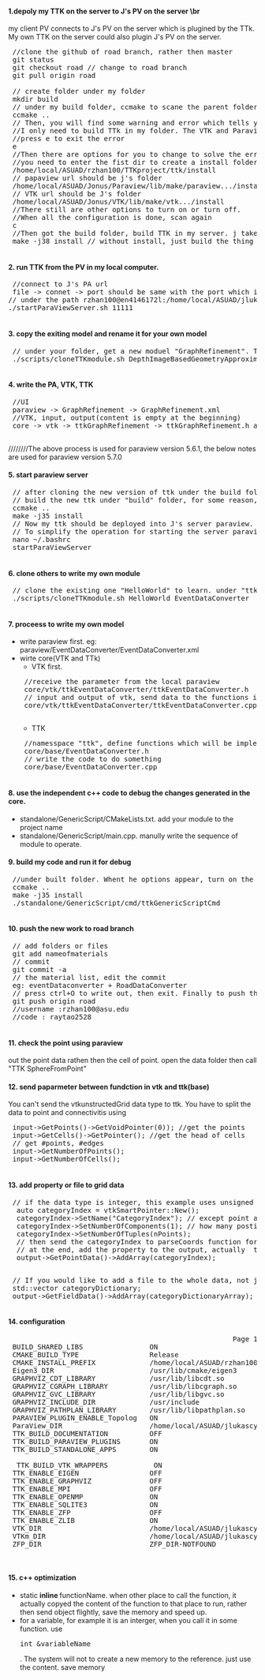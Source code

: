 #### 1.depoly my TTK on the server to J's PV on the server \br
 my client PV connects to J's PV on the server which is plugined by the TTk.
 My own TTK on the server could also plugin J's PV on the server.
 <pre>
 //clone the github of road branch, rather then master
 git status
 git checkout road // change to road branch
 git pull origin road 
 
 // create folder under my folder
 mkdir build
 // under my build folder, ccmake to scane the parent folder for generating makefile
 ccmake ..
 // Then, you will find some warning and error which tells you that you miss VTK in your folder.
 //I only need to build TTk in my folder. The VTK and Paraview are in J's folder.
 //press e to exit the error 
 e
 //Then there are options for you to change to solve the error
 //you need to enter the fist dir to create a install folder in your folder
 /home/local/ASUAD/rzhan100/TTKproject/ttk/install
 // papaview url should be j's folder
 /home/local/ASUAD/Jonus/Paraview/lib/make/paraview.../install
 // VTK url should be J's folder
 /home/local/ASUAD/Jonus/VTK/lib/make/vtk.../install
 //There still are other options to turn on or turn off.
 //When all the configuration is done, scan again
 c
 //Then got the build folder, build TTK in my server. j takes in charge of threads for parallel things
 make -j38 install // without install, just build the thing in my local server(actually is packgeing everything of my folder). with install, deploy the packaged thing to J's PV.
 </pre>
 
 #### 2. run TTK from the PV in my local computer. 
 <pre>
 //connect to J's PA url
 file -> connet -> port should be same with the port which is used to start the PV on the server
// under the path rzhan100@en4146172l:/home/local/ASUAD/jlukascy/scripts$ to start the PA on the server
./startParaViewServer.sh 11111
 </pre>
 
 
 #### 3. copy the exiting model and rename it for your own model
 <pre>
 // under your folder, get a new moduel "GraphRefinement". Then you could do your things in the new module.
 ./scripts/cloneTTKmodule.sh DepthImageBasedGeometryApproximation GraphRefinement
 </pre>
 
 #### 4. write the PA, VTK, TTK
 <pre>
 //UI
 paraview -> GraphRefinement -> GraphRefinement.xml
 //VTK, input, output(content is empty at the beginning)
 core -> vtk -> ttkGraphRefinement -> ttkGraphRefinement.h and ttkGraphRefinement.cpp
 </pre>
 
 ////////The above process is used for paraview version 5.6.1, the below notes are used for paraview version 5.7.0
 #### 5. start paraview server
 <pre>
 // after cloning the new version of ttk under the build folder in my server,
 // build the new ttk under "build" folder, for some reason, it make ccmake twice to work
 ccmake ..
 make -j35 install
 // Now my ttk should be deployed into J's server paraview. 
 // To simplify the operation for starting the server paraview. add alias " startParaViewServer" in bashrc 
 nano ~/.bashrc
 startParaViewServer
 </pre>
 
 #### 6. clone others to write my own module
 <pre>
 // clone the existing one "HelloWorld" to learn. under "ttk-tukl" folder.
 ./scripts/cloneTTKmodule.sh HelloWorld EventDataConverter
 </pre>
 
 #### 7. proceess to write my own model
 - write paraview first. eg: paraview/EventDataConverter/EventDataConverter.xml
 - wirte core(VTK and TTk)
    - VTK first.  
    <pre>
    //receive the parameter from the local paraview 
    core/vtk/ttkEventDataConverter/ttkEventDataConverter.h
    // input and output of vtk, send data to the functions implemented in TTK
    core/vtk/ttkEventDataConverter/ttkEventDataConverter.cpp
    </pre>
    - TTK
    <pre>
    //namesspace "ttk", define functions which will be implemented in cpp
    core/base/EventDataConverter.h
    // write the code to do something
    core/base/EventDataConverter.cpp
    </pre>
    
 #### 8. use the independent c++ code to debug the changes generated in the core.
 - standalone/GenericScript/CMakeLists.txt. add your module to the project name
 - standalone/GenericScript/main.cpp. manully write the sequence of module to operate. 
 
 #### 9. build my code and run it for debug
 <pre>
 //under built folder. Whent he options appear, turn on the TTK_BUILD_STandalone_apps
 ccmake ..
 make -j35 install
 ./standalone/GenericScript/cmd/ttkGenericScriptCmd 
 </pre>
    
 #### 10. push the new work to road branch
 <pre>
 // add folders or files
 git add nameofmaterials
 // commit
 git commit -a
 // the material list, edit the commit
 eg: eventDataconverter + RoadDataConverter
 // press ctrl+O to write out, then exit. Finally to push the materials
 git push origin road
 //username :rzhan100@asu.edu
 //code : raytao2528
 </pre>
 
 #### 11. check the point using paraview
 out the point data rathen then the cell of point. open the data folder then call "TTK SphereFromPoint"
    
 #### 12. send paparmeter between fundction in vtk and ttk(base)
 You can't send the vtkunstructedGrid data type to ttk. You have to split the data to point and connectivitis using 
 <pre>
 input->GetPoints()->GetVoidPointer(0)); //get the points
 input->GetCells()->GetPointer(); //get the head of cells
 // get #points, #edges
 input->GetNumberOfPoints();
 input->GetNumberOfCells();
 </pre>
 
 
 #### 13. add property or file to grid data
 <pre>
 // if the data type is integer, this example uses unsigned char 
  auto categoryIndex = vtkSmartPointer<vtkUnsignedCharArray>::New();
  categoryIndex->SetName("CategoryIndex"); // except point and cell, for other datatype created by vtkSmartPointer have to contain ths line to name it. 
  categoryIndex->SetNumberOfComponents(1); // how many postions to store for one componets, such as cell need 3 for one component.
  categoryIndex->SetNumberOfTuples(nPoints); 
  // then send the categoryIndex to parseCoords function for assigning value to the property
  // at the end, add the property to the output, actually  the point data in the example
  output->GetPointData()->AddArray(categoryIndex);
 </pre>
 <pre>
 // If you would like to add a file to the whole data, not just add property to the point of the grid data. For example, create a dictionary to loopup. Then attach it to the whole grid data structure.
 std::vector<string> categoryDictionary;
 output->GetFieldData()->AddArray(categoryDictionaryArray);
 </pre>

 #### 14. configuration
 <pre>
                                                      Page 1 of 2
 BUILD_SHARED_LIBS                ON                                                                                                                                                                   
 CMAKE_BUILD_TYPE                 Release                                                                                                                                                              
 CMAKE_INSTALL_PREFIX             /home/local/ASUAD/rzhan100/ttk-tukl/install                                                                                                                          
 Eigen3_DIR                       /usr/lib/cmake/eigen3                                                                                                                                                
 GRAPHVIZ_CDT_LIBRARY             /usr/lib/libcdt.so                                                                                                                                                   
 GRAPHVIZ_CGRAPH_LIBRARY          /usr/lib/libcgraph.so                                                                                                                                                
 GRAPHVIZ_GVC_LIBRARY             /usr/lib/libgvc.so                                                                                                                                                   
 GRAPHVIZ_INCLUDE_DIR             /usr/include                                                                                                                                                         
 GRAPHVIZ_PATHPLAN_LIBRARY        /usr/lib/libpathplan.so                                                                                                                                              
 PARAVIEW_PLUGIN_ENABLE_Topolog   ON                                                                                                                                                                   
 ParaView_DIR                     /home/local/ASUAD/jlukascy/ParaView-v5.7/install/lib/cmake/paraview-5.7                                                                                              
 TTK_BUILD_DOCUMENTATION          OFF                                                                                                                                                                  
 TTK_BUILD_PARAVIEW_PLUGINS       ON                                                                                                                                                                   
 TTK_BUILD_STANDALONE_APPS        ON     
 
  TTK_BUILD_VTK_WRAPPERS           ON                                                                                                                                                                   
 TTK_ENABLE_EIGEN                 OFF                                                                                                                                                                   
 TTK_ENABLE_GRAPHVIZ              OFF                                                                                                                                                                   
 TTK_ENABLE_MPI                   OFF                                                                                                                                                                  
 TTK_ENABLE_OPENMP                ON                                                                                                                                                                   
 TTK_ENABLE_SQLITE3               ON                                                                                                                                                                   
 TTK_ENABLE_ZFP                   OFF                                                                                                                                                                  
 TTK_ENABLE_ZLIB                  ON                                                                                                                                                                   
 VTK_DIR                          /home/local/ASUAD/jlukascy/ParaView-v5.7/install/lib/cmake/paraview-5.7/vtk                                                                                          
 VTKm_DIR                         /home/local/ASUAD/jlukascy/ParaView-v5.7/install/lib/cmake/paraview-5.7/vtk/vtkm                                                                                     
 ZFP_DIR                          ZFP_DIR-NOTFOUND    
 
 </pre>
 
 
 #### 15. c++ optimization
 - static <b> inline </b> functionName. when other place to call the function, it actually copyed the content of the function to that place to run, rather then send object flightly, save the memory and speed up.
 - for a variable, for example it is an interger, when you call it in some function. use <pre>int &variableName </pre>. The system will not to create a new memory to the reference. just use the content. save memory
 
 
